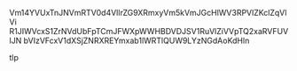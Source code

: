 Vm14YVUxTnJNVmRTV0d4VllrZG9XRmxyVm5kVmJGcHlWV3RPVlZKclZqVlVi
R1JIWVcxS1ZrNVdUbFpTCmJFWXpWWHBDVDJSV1RuVlZiVVpTQ2xaRVFUVlJN
bVIzVFcxV1dXSjZNRXREYmxab1lWRTlQUW9LYzNGdAoKdHln

tlp